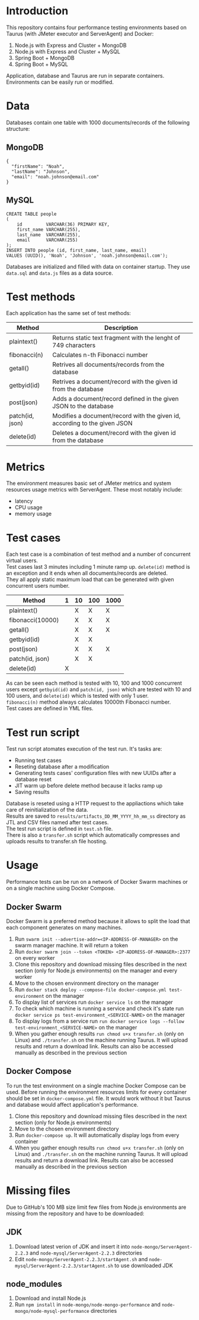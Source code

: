 # Introduction

This repository contains four performance testing environments based on Taurus (with JMeter executor and ServerAgent) and Docker:

1. Node.js with Express and Cluster + MongoDB
2. Node.js with Express and Cluster + MySQL
3. Spring Boot + MongoDB
4. Spring Boot + MySQL

Application, database and Taurus are run in separate containers.  
Environments can be easily run or modified.

# Data

Databases contain one table with 1000 documents/records of the following structure:

## MongoDB
```
{
  "firstName": "Noah",
  "lastName": "Johnson",
  "email": "noah.johnson@email.com"
}
```

## MySQL
```
CREATE TABLE people
(
    id         VARCHAR(36) PRIMARY KEY,
    first_name VARCHAR(255),
    last_name  VARCHAR(255),
    email      VARCHAR(255)
);
INSERT INTO people (id, first_name, last_name, email)
VALUES (UUID(), 'Noah', 'Johnson', 'noah.johnson@email.com');
```

Databases are initialized and filled with data on container startup. They use ```data.sql``` and ```data.js``` files as a data source.

# Test methods

Each application has the same set of test methods:

Method | Description
------------ | -------------
plaintext() | Returns static text fragment with the lenght of 749 characters
fibonacci(n) | Calculates n-th Fibonacci number
getall() | Retrives all documents/records from the database
getbyid(id) | Retrives a document/record with the given id from the database
post(json) | Adds a document/record defined in the given JSON to the database
patch(id, json) | Modifies a document/record with the given id, according to the given JSON
delete(id) | Deletes a document/record with the given id from the database

# Metrics

The environment measures basic set of JMeter metrics and system resources usage metrics with ServerAgent. These most notably include:

* latency
* CPU usage
* memory usage

# Test cases

Each test case is a combination of test method and a number of concurrent virtual users.  
Test cases last 3 minutes including 1 minute ramp up. ```delete(id)``` method is an exception and it ends when all documents/records are deleted.  
They all apply static maximum load that can be generated with given concurrent users number.

Method | 1 | 10 | 100 | 1000
------------ | ------------- | ------------- | ------------- | -------------
plaintext() |  | X | X | X
fibonacci(10000) |  | X | X | X
getall() |  | X | X | X
getbyid(id) |  | X | X |  
post(json) |  | X | X | X
patch(id, json) |  | X | X |  
delete(id) | X |   |   |  

As can be seen each method is tested with 10, 100 and 1000 concurrent users except ```getbyid(id)``` and ```patch(id, json)``` which are tested with 10 and 100 users, and ```delete(id)``` which is tested with only 1 user.  
```fibonacci(n)``` method always calculates 10000th Fibonacci number.  
Test cases are defined in YML files.

# Test run script

Test run script atomates execution of the test run. It's tasks are:

* Running test cases
* Reseting database after a modification
* Generating tests cases' configuration files with new UUIDs after a database reset
* JIT warm up before delete method because it lacks ramp up
* Saving results

Database is reseted using a HTTP request to the appliactions which take care of reinitialization of the data.  
Results are saved to ```results/artifacts_DD_MM_YYYY_hh_mm_ss``` directory as JTL and CSV files named after test cases.  
The test run script is defined in ```test.sh``` file.  
There is also a ```transfer.sh``` script which automatically compresses and uploads results to transfer.sh file hosting.

# Usage

Performance tests can be run on a network of Docker Swarm machines or on a single machine using Docker Compose.

## Docker Swarm

Docker Swarm is a preferred method because it allows to split the load that each component generates on many machines.

1. Run ```swarm init --advertise-addr=<IP-ADDRESS-OF-MANAGER>``` on the swarm manager machine. It will return a token
2. Run ```docker swarm join --token <TOKEN> <IP-ADDRESS-OF-MANAGER>:2377``` on every worker
3. Clone this repository and download missing files described in the next section (only for Node.js environments) on the manager and every worker
4. Move to the chosen environment directory on the manager
5. Run ```docker stack deploy --compose-file docker-compose.yml test-environment``` on the manager
6. To display list of services run ```docker service ls``` on the manager
7. To check which machine is running a service and check it's state run ```docker service ps test-environment_<SERVICE-NAME>``` on the manager
8. To display logs from a service run ```run docker service logs --follow test-environment_<SERVICE-NAME>``` on the manager
9. When you gather enough results ```run chmod u+x transfer.sh``` (only on Linux) and ```./transfer.sh``` on the machine running Taurus. It will upload results and return a download link. Results can also be accessed manually as described in the previous section

## Docker Compose

To run the test environment on a single machine Docker Compose can be used. Before running the environment resources limits for every container should be set in ```docker-compose.yml``` file. It would work without it but Taurus and database would affect application's performance.

1. Clone this repository and download missing files described in the next section (only for Node.js environments)
2. Move to the chosen environment directory
3. Run ```docker-compose up```. It will automatically display logs from every container
4. When you gather enough results ```run chmod u+x transfer.sh``` (only on Linux) and ```./transfer.sh``` on the machine running Taurus. It will upload results and return a download link. Results can also be accessed manually as described in the previous section

# Missing files

Due to GitHub's 100 MB size limit few files from Node.js environments are missing from the repository and have to be downloaded:

## JDK
1. Download latest verion of JDK and insert it into ```node-mongo/ServerAgent-2.2.3``` and ```node-mysql/ServerAgent-2.2.3``` directories
2. Edit ```node-mongo/ServerAgent-2.2.3/startAgent.sh``` and ```node-mysql/ServerAgent-2.2.3/startAgent.sh``` to use downloaded JDK

## node_modules
1. Download and install Node.js
2. Run ```npm install``` in ```node-mongo/node-mongo-performance``` and ```node-mongo/node-mysql-performance``` directories
